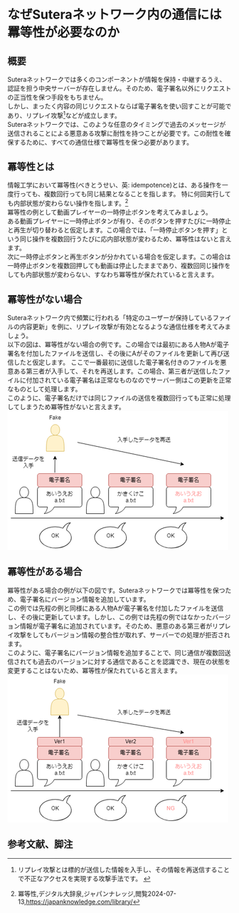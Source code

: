 # なぜSuteraネットワーク内の通信には羃等性が必要なのか
## 概要 
Suteraネットワークでは多くのコンポーネントが情報を保持・中継するうえ、認証を担う中央サーバーが存在しません。そのため、電子署名以外にリクエストの正当性を保つ手段をもちません。  
しかし、まったく内容の同じリクエストならば電子署名を使い回すことが可能であり、リプレイ攻撃[^1]などが成立します。  
Suteraネットワークでは、このような任意のタイミングで過去のメッセージが送信されることによる悪意ある攻撃に耐性を持つことが必要です。この耐性を確保するために、すべての通信仕様で冪等性を保つ必要があります。
 
## 冪等性とは
情報工学において冪等性(べきとうせい、英: idempotence)とは、ある操作を一度行っても、複数回行っても同じ結果となることを指します。
特に何回実行しても内部状態が変わらない操作を指します。[^3]  
冪等性の例として動画プレイヤーの一時停止ボタンを考えてみましょう。  
ある動画プレイヤーに一時停止ボタンが有り、そのボタンを押すたびに一時停止と再生が切り替わると仮定します。この場合では、「一時停止ボタンを押す」という同じ操作を複数回行うたびに応内部状態が変わるため、冪等性はないと言えます。  
次に一時停止ボタンと再生ボタンが分かれている場合を仮定します。この場合は一時停止ボタンを複数回押しても動画は停止したままであり、複数回同じ操作をしても内部状態が変わらない、すなわち冪等性が保たれていると言えます。
## 冪等性がない場合
Suteraネットワーク内で頻繁に行われる「特定のユーザーが保持しているファイルの内容更新」を例に、リプレイ攻撃が有効となるような通信仕様を考えてみましょう。  
以下の図は、冪等性がない場合の例です。この場合では最初にある人物Aが電子署名を付加したファイルを送信し、その後にAがそのファイルを更新して再び送信したと仮定します。
ここで一番最初に送信した電子署名付きのファイルを悪意ある第三者が入手して、それを再送します。この場合、第三者が送信したファイルに付加されている電子署名は正常なものなのでサーバー側はこの更新を正常なものとして処理します。  
このように、電子署名だけでは同じファイルの送信を複数回行っても正常に処理してしまうため冪等性がないと言えます。  
![figure of discription unidempotence](image/unidempotence.drawio.png)

## 冪等性がある場合
冪等性がある場合の例が以下の図です。Suteraネットワークでは冪等性を保つため、電子署名にバージョン情報を追加しています。  
この例では先程の例と同様にある人物Aが電子署名を付加したファイルを送信し、その後に更新しています。しかし、この例では先程の例ではなかったバージョン情報が電子署名に追加されています。そのため、悪意のある第三者がリプレイ攻撃をしてもバージョン情報の整合性が取れず、サーバーでの処理が拒否されます。  
このように、電子署名にバージョン情報を追加することで、同じ通信が複数回送信されても過去のバージョンに対する通信であることを認識でき、現在の状態を変更することはないため、冪等性が保たれていると言えます。
![figure of discription idepotence](image/idempotence.drawio.png)

## 参考文献、脚注
<!-- textlint-disable -->
[^1]: リプレイ攻撃とは標的が送信した情報を入手し、その情報を再送信することで不正なアクセスを実現する攻撃手法です。 [^2]   
[^2]: リプレイ攻撃、SOMPO CYBER SECURITY　サイバーセキュリティ用語集,閲覧2024-07-15,  https://www.sompocybersecurity.com/column/glossary/replay-attack   
[^3]: 冪等性,デジタル大辞泉,ジャパンナレッジ,閲覧2024-07-13,https://japanknowledge.com/library/ 
<!-- textlint-enable -->
